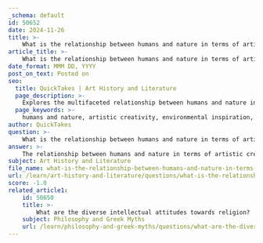 ```yaml
---
_schema: default
id: 50652
date: 2024-11-26
title: >-
    What is the relationship between humans and nature in terms of artistic creativity?
article_title: >-
    What is the relationship between humans and nature in terms of artistic creativity?
date_format: MMM DD, YYYY
post_on_text: Posted on
seo:
  title: QuickTakes | Art History and Literature
  page_description: >-
    Explores the multifaceted relationship between humans and nature in artistic creativity, highlighting inspiration, psychological enhancement, and environmental consciousness.
  page_keywords: >-
    humans and nature, artistic creativity, environmental inspiration, psychological aspects of creativity, art and nature relationship, ecological art, environmental stewardship, contemporary artists, creative process, non-anthropocentric perspective
author: QuickTakes
question: >-
    What is the relationship between humans and nature in terms of artistic creativity?
answer: >-
    The relationship between humans and nature in terms of artistic creativity is a rich and multifaceted one, deeply rooted in history and culture. Artists have drawn inspiration from the natural world for millennia, reflecting humanity's fascination with its beauty, diversity, and fragility. This connection is not merely aesthetic; it also encompasses psychological dimensions that enhance creativity and well-being.\n\nNature serves as a profound source of inspiration, shaping not only the aesthetic qualities of art but also its emotional and symbolic meanings. Many artists find solace in natural environments, which can foster creativity and provide a deeper connection to the world around them. Studies have shown that experiences in nature can enhance various dimensions of creativity, suggesting that the physical environment plays a significant role in the creative process.\n\nMoreover, contemporary artists are increasingly addressing environmental issues through their work, creating dialogues between art, science, and the public. For instance, artists like Patricia Johanson integrate ecological principles into their projects, demonstrating how art can inspire environmental stewardship and promote sustainable practices. This approach highlights the potential of art to act as a catalyst for positive change, fostering a harmonious coexistence between human communities and natural ecosystems.\n\nThe relationship between art and nature also encourages a non-anthropocentric perspective, allowing viewers to engage with artworks in ways that transcend traditional visual interpretations. By exploring the complexities of the natural world through art, individuals can create more profound meanings and connections, ultimately enriching their understanding of both art and the environment.\n\nIn summary, the interplay between humans and nature in artistic creativity is characterized by a deep-seated inspiration drawn from the natural world, a psychological enhancement of creativity, and a growing commitment to environmental consciousness. This relationship continues to evolve, reflecting society's changing perceptions of the environment and its significance in our lives.
subject: Art History and Literature
file_name: what-is-the-relationship-between-humans-and-nature-in-terms-of-artistic-creativity.md
url: /learn/art-history-and-literature/questions/what-is-the-relationship-between-humans-and-nature-in-terms-of-artistic-creativity
score: -1.0
related_article1:
    id: 50650
    title: >-
        What are the diverse intellectual attitudes towards religion?
    subject: Philosophy and Greek Myths
    url: /learn/philosophy-and-greek-myths/questions/what-are-the-diverse-intellectual-attitudes-towards-religion
---
```


&nbsp;